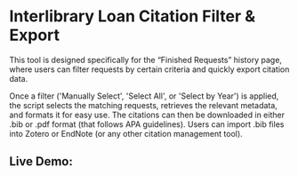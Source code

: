 # Interlibrary Loan Citation Filter & Export

This tool is designed specifically for the “Finished Requests” history page, 
where users can filter requests by certain criteria and quickly export citation data.

Once a filter ('Manually Select', 'Select All', or 'Select by Year') is applied, the script selects the matching requests, retrieves the relevant metadata, and formats it for easy use. 
The citations can then be downloaded in either .bib or .pdf format (that follows APA guidelines). Users can import .bib files into Zotero or EndNote (or any other citation management tool).

## Live Demo:

